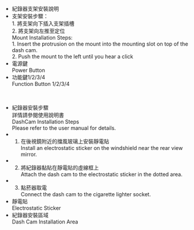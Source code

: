 - 紀錄器支架安裝說明
  <br>
- 支架安裝步驟：
  <br>1. 將支架向下插入支架插槽
  <br>2. 將支架向左推至定位
  <br>Mount Installation Steps:
  <br>1. Insert the protrusion on the mount into the mounting slot on top of the dash cam.
  <br>2. Push the mount to the left until you hear a click
- 電源鍵
  <br>Power Button
- 功能鍵1/2/3/4
  <br>Function Button 1/2/3/4

<br>

- 紀錄器安裝步驟
  <br>詳情請參閱使用說明書
  <br>DashCam Installation Steps
  <br>Please refer to the user manual for details.
- 1. 在後視鏡附近的擋風玻璃上安裝靜電貼
  <br>Install an electrostatic sticker on the windshield near the rear view mirror.
- 2. 將紀錄器黏貼在靜電貼的虛線框上
  <br>Attach the dash cam to the electrostatic sticker in the dotted area.
- 3. 點菸器取電
  <br>Connect the dash cam to the cigarette lighter socket.
- 靜電貼
  <br>Electrostatic Sticker
- 紀錄器安裝區域
  <br>Dash Cam Installation Area
